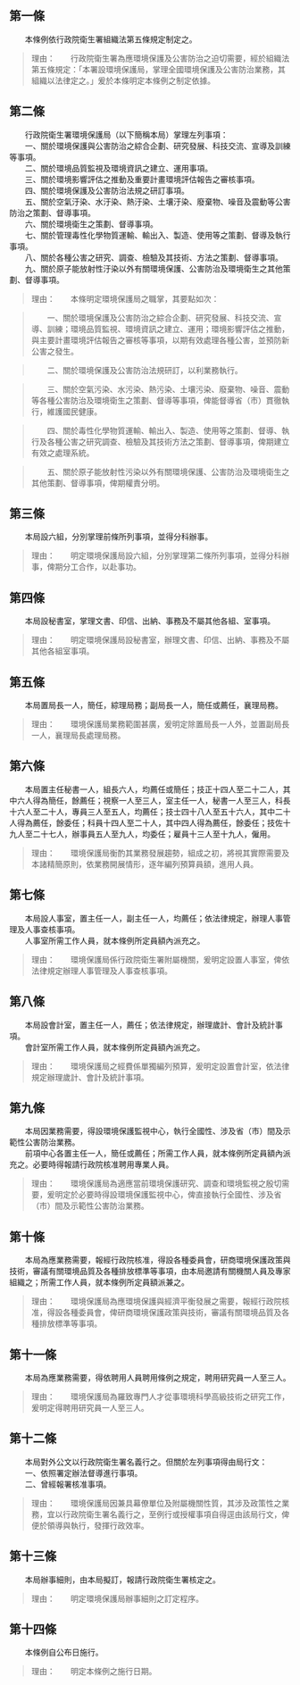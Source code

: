 第一條 
-------
　　本條例依行政院衛生署組織法第五條規定制定之。  
> 理由：　　行政院衛生署為應環境保護及公害防治之迫切需要，經於組織法第五條規定：「本署設環境保護局，掌理全國環境保護及公害防治業務，其組織以法律定之。」爰於本條明定本條例之制定依據。



第二條 
-------
　　行政院衛生署環境保護局（以下簡稱本局）掌理左列事項：  
　　一、關於環境保護與公害防治之綜合企劃、研究發展、科技交流、宣導及訓練等事項。  
　　二、關於環境品質監視及環境資訊之建立、運用事項。  
　　三、關於環境影響評估之推動及重要計畫環境評估報告之審核事項。  
　　四、關於環境保護及公害防治法規之研訂事項。  
　　五、關於空氣汙染、水汙染、熱汙染、土壤汙染、廢棄物、噪音及震動等公害防治之策劃、督導事項。  
　　六、關於環境衛生之策劃、督導事項。  
　　七、關於管理毒性化學物質運輸、輸出入、製造、使用等之策劃、督導及執行事項。  
　　八、關於各種公害之研究、調查、檢驗及其技術、方法之策劃、督導事項。  
　　九、關於原子能放射性汙染以外有關環境保護、公害防治及環境衛生之其他策劃、督導事項。  
> 理由：　　本條明定環境保護局之職掌，其要點如次：

> 　　一、關於環境保護及公害防治之綜合企劃、研究發展、科技交流、宣導、訓練；環境品質監視、環境資訊之建立、運用；環境影響評估之推動，與主要計畫環境評估報告之審核等事項，以期有效處理各種公害，並預防新公害之發生。

> 　　二、關於環境保護及公害防治法規研訂，以利業務執行。

> 　　三、關於空氣污染、水污染、熱污染、土壤污染、廢棄物、噪音、震動等各種公害防治及環境衛生之策劃、督導等事項，俾能督導省（市）貫徹執行，維護國民健康。

> 　　四、關於毒性化學物質運輸、輸出入、製造、使用等之策劃、督導、執行及各種公害之研究調查、檢驗及其技術方法之策劃、督導事項，俾期建立有效之處理系統。

> 　　五、關於原子能放射性污染以外有關環境保護、公害防治及環境衛生之其他策劃、督導事項，俾期權責分明。



第三條 
-------
　　本局設六組，分別掌理前條所列事項，並得分科辦事。  
> 理由：　　明定環境保護局設六組，分別掌理第二條所列事項，並得分科辦事，俾期分工合作，以赴事功。



第四條 
-------
　　本局設秘書室，掌理文書、印信、出納、事務及不屬其他各組、室事項。  
> 理由：　　明定環境保護局設秘書室，辦理文書、印信、出納、事務及不屬其他各組室事項。



第五條 
-------
　　本局置局長一人，簡任，綜理局務；副局長一人，簡任或薦任，襄理局務。  
> 理由：　　環境保護局業務範圍甚廣，爰明定除置局長一人外，並置副局長一人，襄理局長處理局務。



第六條 
-------
　　本局置主任秘書一人，組長六人，均薦任或簡任；技正十四人至二十二人，其中六人得為簡任，餘薦任；視察一人至三人，室主任一人，秘書一人至三人，科長十六人至二十人，專員三人至五人，均薦任；技士四十八人至五十六人，其中二十人得為薦任，餘委任；科員十四人至二十人，其中四人得為薦任，餘委任；技佐十九人至二十七人，辦事員五人至九人，均委任；雇員十三人至十九人，僱用。  
> 理由：　　環境保護局衡酌其業務發展趨勢，組成之初，將視其實際需要及本諸精簡原則，依業務開展情形，逐年編列預算員額，進用人員。



第七條 
-------
　　本局設人事室，置主任一人，副主任一人，均薦任；依法律規定，辦理人事管理及人事查核事項。  
　　人事室所需工作人員，就本條例所定員額內派充之。  
> 理由：　　環境保護局係行政院衛生署附屬機關，爰明定設置人事室，俾依法律規定辦理人事管理及人事查核事項。



第八條 
-------
　　本局設會計室，置主任一人，薦任；依法律規定，辦理歲計、會計及統計事項。  
　　會計室所需工作人員，就本條例所定員額內派充之。  
> 理由：　　環境保護局之經費係單獨編列預算，爰明定設置會計室，依法律規定辦理歲計、會計及統計事項。



第九條 
-------
　　本局因業務需要，得設環境保護監視中心，執行全國性、涉及省（市）間及示範性公害防治業務。  
　　前項中心各置主任一人，簡任或薦任；所需工作人員，就本條例所定員額內派充之。必要時得報請行政院核准聘用專業人員。  
> 理由：　　環境保護局為適應當前環境保護研究、調查和環境監視之殷切需要，爰明定於必要時得設環境保護監視中心，俾直接執行全國性、涉及省（市）間及示範性公害防治業務。



第十條 
-------
　　本局為應業務需要，報經行政院核准，得設各種委員會，研商環境保護政策與技術，審議有關環境品質及各種排放標準等事項，由本局邀請有關機關人員及專家組織之；所需工作人員，就本條例所定員額派兼之。  
> 理由：　　環境保護局為應環境保護與經濟平衡發展之需要，報經行政院核准，得設各種委員會，俾研商環境保護政策與技術，審議有關環境品質及各種排放標準等事項。



第十一條 
---------
　　本局為應業務需要，得依聘用人員聘用條例之規定，聘用研究員一人至三人。  
> 理由：　　環境保護局為羅致專門人才從事環境科學高級技術之研究工作，爰明定得聘用研究員一人至三人。



第十二條 
---------
　　本局對外公文以行政院衛生署名義行之。但關於左列事項得由局行文：  
　　一、依照署定辦法督導進行事項。  
　　二、曾經報署核准事項。  
> 理由：　　環境保護局因兼具幕僚單位及附屬機關性質，其涉及政策性之業務，宜以行政院衛生署名義行之，至例行或授權事項自得逕由該局行文，俾便於領導與執行，發揮行政效率。



第十三條 
---------
　　本局辦事細則，由本局擬訂，報請行政院衛生署核定之。  
> 理由：　　明定環境保護局辦事細則之訂定程序。



第十四條 
---------
　　本條例自公布日施行。  
> 理由：　　明定本條例之施行日期。